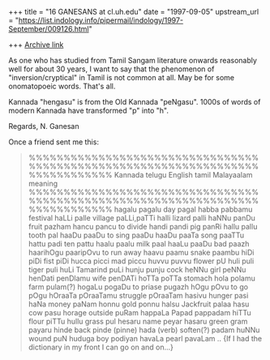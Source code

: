 +++
title = "16 GANESANS at cl.uh.edu"
date = "1997-09-05"
upstream_url = "https://list.indology.info/pipermail/indology/1997-September/009126.html"

+++
[Archive link](https://list.indology.info/pipermail/indology/1997-September/009126.html)




As one who has studied from Tamil Sangam literature onwards reasonably well
for about 30 years, I want to say that the phenomenon of "inversion/cryptical"
in Tamil is not common at all. May be for some
onomatopoeic words. That's all.

Kannada "hengasu" is from the Old Kannada "peNgasu".
1000s of words of modern Kannada have transformed "p" into "h".

Regards,
N. Ganesan



Once a friend sent me this:
>%%%%%%%%%%%%%%%%%%%%%%%%%%%%%%%%%%%%%%%%%%%%%%%%%%%%%%%%%%%%%%%%%%%%%%%%%%%%%%
Kannada		telugu 		English		tamil	Malayaalam
				meaning
%%%%%%%%%%%%%%%%%%%%%%%%%%%%%%%%%%%%%%%%%%%%%%%%%%%%%%%%%%%%%%%%%%%%%%%%%%%%%%
hagalu		pagalu		day		pagal
habba		pabbamu		festival
haLLi		palle		village		paLLi,paTTi
halli				lizard		palli
haNNu		panDu		fruit		pazham
hancu		pancu		to divide
handi		pandi		pig		panRi
hallu		pallu		tooth		pal
haaDu		paaDu		to sing		paaDu
haaDu		paaTa		song		paaTTu		
hattu		padi		ten		pattu
haalu   	paalu		milk		paal
haaLu		paaDu		bad		paazh
haarihOgu	paaripOvu 	to run away
haavu		paamu		snake		paambu
hiDi		piDi		fist		piDi
hucca		picci		mad		piccu
huvvu		puvvu		flower		pU
huli		puli		tiger		puli
huLi				Tamarind	puLi
hunju		punju		cock
heNNu				girl		peNNu
henDati		penDlamu	wife		penDATi
hoTTa		poTTa		stomach
hola		polamu		farm		pulam(?)
hogaLu		pogaDu		to priase	pugazh
hOgu		pOvu		to go		pOgu
hOraaTa		pOraaTamu	struggle	pOraaTam
hasivu				hunger		pasi
haNa				money		paNam
honnu				gold		ponnu
halsu				Jackfruit	palaa
hasu				cow		pasu
horage				outside		puRam
happaLa				Papad		pappadam
hiTTu				flour		piTTu
hullu				grass		pul
hesaru				name		peyar
hasaru				green gram	payaru
hinde				back		pinde (pinne)
hada (verb)			soften(?)	padam
huNNu				wound		puN
huduga				boy		podiyan
havaLa				pearl		pavaLam
.. {If I had the dictionary in my front I can go on and on...}







